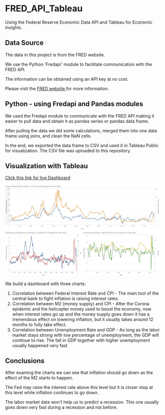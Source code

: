 # FRED_API_Tableau
Using the Federal Reserve Economic Data API and Tableau for Economic Insights.  
## Data Source
The data in this project is from the FRED website.

We use the Python 'Fredapi' module to facilitate communication with the FRED API.

The information can be obtained using an API key at no cost.

Please visit the [FRED website ](https://fred.stlouisfed.org/) for more information.

## Python - using Fredapi and Pandas modules

We used the Fredapi module to communicate with the FRED API making it easier to
pull data and obtain it as pandas series or pandas data frame.

After pulling the data we did some calculations, merged them into one data frame using joins, and clean the NaN cells.

In the end, we exported the data frame to CSV and used it in Tableau Public for visualization. The CSV file was uploaded to this repository.

## Visualization with Tableau

[Click this link for live Dashboard ](https://public.tableau.com/app/profile/ben.pinhassi/viz/US_Economic_Indicators/Dashboard1)

![Dashboard](/Dashboard.JPG)

We build a dashboard with three charts:
1. Correlation between Federal Interest Rate and CPI - The main tool of the central bank to fight inflation is raising interest rates.
2. Correlation between M2 (money supply) and CPI - After the Corona epidemic and the helicopter money used to boost the economy, now when interest rates go up and the money supply goes down it has a tremendous effect on lowering  inflation, but it usually takes around 12 months to fully take effect. 
3. Correlation between Unemployment Rate and GDP - As long as the labor market stays strong with low percentage  of unemployment, the GDP will continue to rise. The fall in GDP together with higher unemployment usually happened very fast.

## Conclusions
After examing the charts we can see that inflation should go down as the effect of the M2 starts to happen. 

The Fed may raise the interest rate above this level but it is closer stop at this level while inflation continues to go down.

The labor market data won't help us to predict a recession. This one usually goes down very fast during a recession and not before. 
